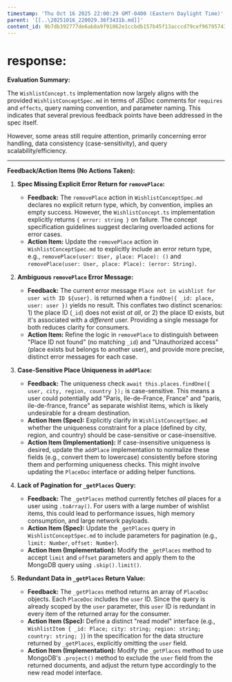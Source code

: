 ```yaml
---
timestamp: 'Thu Oct 16 2025 22:00:29 GMT-0400 (Eastern Daylight Time)'
parent: '[[..\20251016_220029.36f3431b.md]]'
content_id: 9b7db392777de6ab8a9f91062e1ccbdb157b45f13acccd79cef96795743a5f1c
---
```


# response:

**Evaluation Summary:**

The `WishlistConcept.ts` implementation now largely aligns with the provided `WishlistConceptSpec.md` in terms of JSDoc comments for `requires` and `effects`, query naming convention, and parameter naming. This indicates that several previous feedback points have been addressed in the spec itself.

However, some areas still require attention, primarily concerning error handling, data consistency (case-sensitivity), and query scalability/efficiency.

***

**Feedback/Action Items (No Actions Taken):**

1. **Spec Missing Explicit Error Return for `removePlace`:**
   * **Feedback:** The `removePlace` action in `WishlistConceptSpec.md` declares no explicit return type, which, by convention, implies an empty success. However, the `WishlistConcept.ts` implementation explicitly returns `{ error: string }` on failure. The concept specification guidelines suggest declaring overloaded actions for error cases.
   * **Action Item:** Update the `removePlace` action in `WishlistConceptSpec.md` to explicitly include an error return type, e.g., `removePlace(user: User, place: Place): ()` and `removePlace(user: User, place: Place): (error: String)`.

2. **Ambiguous `removePlace` Error Message:**
   * **Feedback:** The current error message `Place not in wishlist for user with ID ${user}.` is returned when a `findOne({ _id: place, user: user })` yields no result. This conflates two distinct scenarios: 1) the place ID (`_id`) does not exist *at all*, or 2) the place ID exists, but it's associated with a *different* user. Providing a single message for both reduces clarity for consumers.
   * **Action Item:** Refine the logic in `removePlace` to distinguish between "Place ID not found" (no matching `_id`) and "Unauthorized access" (place exists but belongs to another user), and provide more precise, distinct error messages for each case.

3. **Case-Sensitive Place Uniqueness in `addPlace`:**
   * **Feedback:** The uniqueness check `await this.places.findOne({ user, city, region, country });` is case-sensitive. This means a user could potentially add "Paris, Ile-de-France, France" and "paris, ile-de-france, france" as separate wishlist items, which is likely undesirable for a dream destination.
   * **Action Item (Spec):** Explicitly clarify in `WishlistConceptSpec.md` whether the uniqueness constraint for a place (defined by city, region, and country) should be case-sensitive or case-insensitive.
   * **Action Item (Implementation):** If case-insensitive uniqueness is desired, update the `addPlace` implementation to normalize these fields (e.g., convert them to lowercase) consistently before storing them and performing uniqueness checks. This might involve updating the `PlaceDoc` interface or adding helper functions.

4. **Lack of Pagination for `_getPlaces` Query:**
   * **Feedback:** The `_getPlaces` method currently fetches *all* places for a user using `.toArray()`. For users with a large number of wishlist items, this could lead to performance issues, high memory consumption, and large network payloads.
   * **Action Item (Spec):** Update the `_getPlaces` query in `WishlistConceptSpec.md` to include parameters for pagination (e.g., `limit: Number`, `offset: Number`).
   * **Action Item (Implementation):** Modify the `_getPlaces` method to accept `limit` and `offset` parameters and apply them to the MongoDB query using `.skip().limit()`.

5. **Redundant Data in `_getPlaces` Return Value:**
   * **Feedback:** The `_getPlaces` method returns an array of `PlaceDoc` objects. Each `PlaceDoc` includes the `user` ID. Since the query is already scoped by the `user` parameter, this `user` ID is redundant in every item of the returned array for the consumer.
   * **Action Item (Spec):** Define a distinct "read model" interface (e.g., `WishlistItem { _id: Place; city: string; region: string; country: string; }`) in the specification for the data structure returned by `_getPlaces`, explicitly omitting the `user` field.
   * **Action Item (Implementation):** Modify the `_getPlaces` method to use MongoDB's `.project()` method to exclude the `user` field from the returned documents, and adjust the return type accordingly to the new read model interface.
